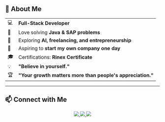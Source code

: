 ## 🚀 About Me  

<div align="center">

<table>
  <tr>
    <td>💻</td>
    <td><strong>Full-Stack Developer</strong></td>
  </tr>
  <tr>
    <td>🎯</td>
    <td>Love solving <strong>Java & SAP problems</strong></td>
  </tr>
  <tr>
    <td>🤖</td>
    <td>Exploring <strong>AI, freelancing, and entrepreneurship</strong></td>
  </tr>
  <tr>
    <td>🚀</td>
    <td>Aspiring to <strong>start my own company one day</strong></td>
  </tr>
  <tr>
    <td>🎓</td>
    <td>Certifications: <strong>Rinex Certificate</strong></td>
  </tr>
  <tr>
    <td>💡</td>
    <td><strong>"Believe in yourself."</strong></td>
  </tr>
  <tr>
    <td>🏆</td>
    <td><strong>"Your growth matters more than people's appreciation."</strong></td>
  </tr>
</table>

</div>

---

## 📫 Connect with Me  

<p align="center">
  <a href="https://github.com/your-username">
    <img src="https://img.shields.io/badge/GitHub-%2312100E.svg?style=for-the-badge&logo=github&logoColor=white" />
  </a>  
  <a href="https://www.linkedin.com/in/your-linkedin-username/">
    <img src="https://img.shields.io/badge/LinkedIn-%230077B5.svg?style=for-the-badge&logo=linkedin&logoColor=white" />
  </a>
  <a href="mailto:your-email@example.com">
    <img src="https://img.shields.io/badge/Email-D14836?style=for-the-badge&logo=gmail&logoColor=white" />
  </a>
</p>
